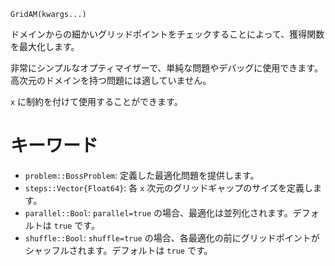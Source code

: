 ```
GridAM(kwargs...)
```

ドメインからの細かいグリッドポイントをチェックすることによって、獲得関数を最大化します。

非常にシンプルなオプティマイザーで、単純な問題やデバッグに使用できます。高次元のドメインを持つ問題には適していません。

`x` に制約を付けて使用することができます。

# キーワード

  * `problem::BossProblem`: 定義した最適化問題を提供します。
  * `steps::Vector{Float64}`: 各 `x` 次元のグリッドギャップのサイズを定義します。
  * `parallel::Bool`: `parallel=true` の場合、最適化は並列化されます。デフォルトは `true` です。
  * `shuffle::Bool`: `shuffle=true` の場合、各最適化の前にグリッドポイントがシャッフルされます。デフォルトは `true` です。
